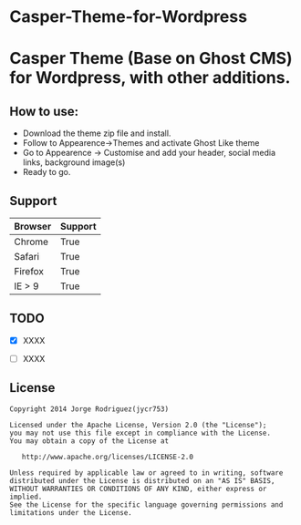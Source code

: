 # Casper-Theme-for-Wordpress
Casper Theme (Base on Ghost CMS) for Wordpress, with other additions.
================
How to use:
------------
+ Download the theme zip file and install.
+ Follow to Appearence->Themes and activate Ghost Like theme
+ Go to Appearence -> Customise and add your header, social media links, background image(s)
+ Ready to go.

Support
------------

Browser  | Support
------------- | -------------
|Chrome   | True |
|Safari  | True |
|Firefox  | True |
|IE > 9  | True |


TODO
------------

- [x] XXXX
- [ ] XXXX


License
-------

	Copyright 2014 Jorge Rodriguez(jycr753)

	Licensed under the Apache License, Version 2.0 (the "License");
	you may not use this file except in compliance with the License.
	You may obtain a copy of the License at

	   http://www.apache.org/licenses/LICENSE-2.0

	Unless required by applicable law or agreed to in writing, software
	distributed under the License is distributed on an "AS IS" BASIS,
	WITHOUT WARRANTIES OR CONDITIONS OF ANY KIND, either express or implied.
	See the License for the specific language governing permissions and
	limitations under the License.
